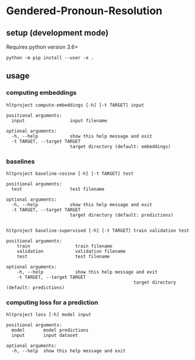 # Gendered-Pronoun-Resolution

## setup (development mode)

Requires python version 3.6+

	python -m pip install --user -e .

## usage

### computing embeddings 

	hltproject compute-embeddings [-h] [-t TARGET] input

	positional arguments:
	  input                 input filename

	optional arguments:
	  -h, --help            show this help message and exit
	  -t TARGET, --target TARGET
							target directory (default: embeddings)

### baselines

	hltproject baseline-cosine [-h] [-t TARGET] test

	positional arguments:
	  test                  test filename

	optional arguments:
	  -h, --help            show this help message and exit
	  -t TARGET, --target TARGET
							target directory (default: predictions)


	hltproject baseline-supervised [-h] [-t TARGET] train validation test

	positional arguments:
		train                 train filename
		validation            validation filename
		test                  test filename

	optional arguments:
		-h, --help            show this help message and exit
		-t TARGET, --target TARGET
													target directory (default: predictions)


### computing loss for a prediction
	hltproject loss [-h] model input

	positional arguments:
	  model       model predictions
	  input       input dataset

	optional arguments:
	  -h, --help  show this help message and exit
